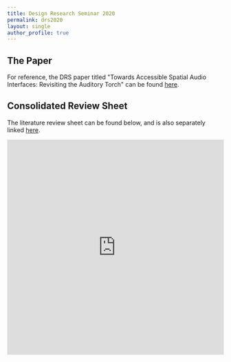 ```yaml
---
title: Design Research Seminar 2020 
permalink: drs2020
layout: single
author_profile: true
---
```


## The Paper
For reference, the DRS paper titled "Towards Accessible Spatial Audio Interfaces: Revisiting the Auditory Torch" can be found [here](/media/Rishi_DRS.pdf).

## Consolidated Review Sheet
The literature review sheet can be found below, and is also separately linked [here](https://docs.google.com/spreadsheets/d/1bnKHuvxDp0LE2sJR38Ohsnsco-4qMFSZghJ0TKlmbRI/edit?usp=sharing).

<iframe src="https://docs.google.com/spreadsheets/d/e/2PACX-1vSkxMYQZR1c4bMwzZYDPDCWWPIGCFvbQM8ZhjdT-evkVZ9NCYGaGFW510jAsRRZ3e3O1ikt_43W9ztK/pubhtml?widget=true&amp;headers=false" style="width: 100%;border: none;margin: 0;padding: 0;overflow: hidden;z-index: 999999;" height="500px">
</iframe>
